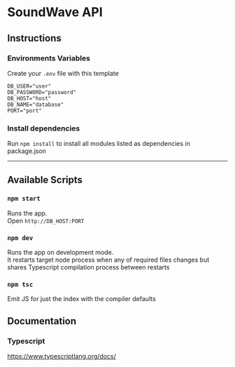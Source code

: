 # SoundWave API

## Instructions
### Environments Variables
Create your `.env` file with this template

```
DB_USER="user"
DB_PASSWORD="password"
DB_HOST="host"
DB_NAME="database"
PORT="port"
```
### Install dependencies
Run `npm install` to install all modules listed as dependencies in package.json

---

## Available Scripts
### `npm start`
Runs the app.\
Open `http://DB_HOST:PORT`

### `npm dev`
Runs the app on development mode.\
It restarts target node process when any of required files changes but shares Typescript compilation process between restarts

### `npm tsc`
Emit JS for just the index with the compiler defaults

## Documentation

### Typescript
https://www.typescriptlang.org/docs/